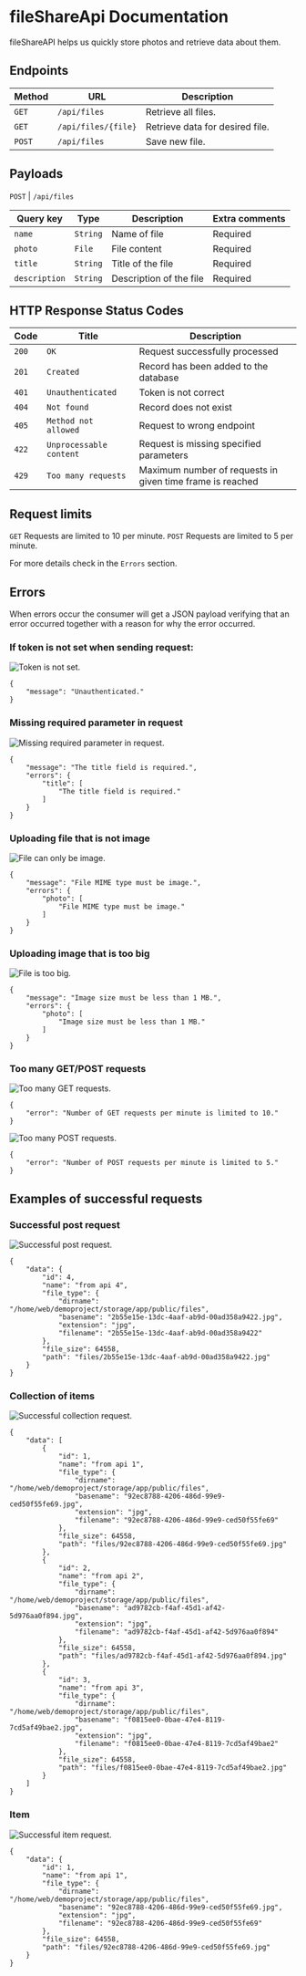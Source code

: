 # fileShareApi Documentation

fileShareAPI helps us quickly store photos and retrieve data about them.

## Endpoints

| Method   | URL                                      | Description                              |
| -------- | ---------------------------------------- | ---------------------------------------- |
| `GET`    | `/api/files`                             | Retrieve all files.                      |
| `GET`    | `/api/files/{file}`                      | Retrieve data for desired file.          |
| `POST`   | `/api/files`                             | Save new file.                           |

## Payloads

`POST` | `/api/files`

| Query key  | Type     | Description                              | Extra comments                           |
| ---------- | -------- | ---------------------------------------- | ---------------------------------------- |
| `name`     | `String` | Name of file                             | Required                                 |
| `photo`    | `File`   | File content                             | Required                                 |
| `title`    | `String` | Title of the file                        | Required                                 |
| `description` | `String`   | Description of the file             | Required                                 |

## HTTP Response Status Codes

| Code  | Title                     | Description                              |
| ----- | ------------------------- | ---------------------------------------- |
| `200` | `OK`                      | Request successfully processed           |
| `201` | `Created`                 | Record has been added to the database    |
| `401` | `Unauthenticated`         | Token is not correct                     |
| `404` | `Not found`               | Record does not exist                    |
| `405` | `Method not allowed`      | Request to wrong endpoint                |
| `422` | `Unprocessable content`   | Request is missing specified parameters  |
| `429` | `Too many requests`   | Maximum number of requests in given time frame is reached  |

## Request limits

`GET` Requests are limited to 10 per minute.
`POST` Requests are limited to 5 per minute.

For more details check in the `Errors` section.

## Errors

When errors occur the consumer will get a JSON payload verifying that an error occurred together with a reason for why the error occurred.

### If token is not set when sending request:

![Token is not set.](public/readme_images/unauthenticated_err.png)

```
{
    "message": "Unauthenticated."
}
```

### Missing required parameter in request

![Missing required parameter in request.](public/readme_images/unsuccessful_post.png)

```
{
    "message": "The title field is required.",
    "errors": {
        "title": [
            "The title field is required."
        ]
    }
}
```

### Uploading file that is not image

![File can only be image.](public/readme_images/file_mime_error.png)

```
{
    "message": "File MIME type must be image.",
    "errors": {
        "photo": [
            "File MIME type must be image."
        ]
    }
}
```

### Uploading image that is too big

![File is too big.](public/readme_images/file_size_error.png)

```
{
    "message": "Image size must be less than 1 MB.",
    "errors": {
        "photo": [
            "Image size must be less than 1 MB."
        ]
    }
}
```

### Too many GET/POST requests 

![Too many GET requests.](public/readme_images/get_request_limit.png)

```
{
    "error": "Number of GET requests per minute is limited to 10."
}
```

![Too many POST requests.](public/readme_images/post_request_limit.png)

```
{
    "error": "Number of POST requests per minute is limited to 5."
}
```

## Examples of successful requests

### Successful post request

![Successful post request.](public/readme_images/successful_post.png)

```
{
    "data": {
        "id": 4,
        "name": "from api 4",
        "file_type": {
            "dirname": "/home/web/demoproject/storage/app/public/files",
            "basename": "2b55e15e-13dc-4aaf-ab9d-00ad358a9422.jpg",
            "extension": "jpg",
            "filename": "2b55e15e-13dc-4aaf-ab9d-00ad358a9422"
        },
        "file_size": 64558,
        "path": "files/2b55e15e-13dc-4aaf-ab9d-00ad358a9422.jpg"
    }
}
```

### Collection of items

![Successful collection request.](public/readme_images/successful_collection.png)

```
{
    "data": [
        {
            "id": 1,
            "name": "from api 1",
            "file_type": {
                "dirname": "/home/web/demoproject/storage/app/public/files",
                "basename": "92ec8788-4206-486d-99e9-ced50f55fe69.jpg",
                "extension": "jpg",
                "filename": "92ec8788-4206-486d-99e9-ced50f55fe69"
            },
            "file_size": 64558,
            "path": "files/92ec8788-4206-486d-99e9-ced50f55fe69.jpg"
        },
        {
            "id": 2,
            "name": "from api 2",
            "file_type": {
                "dirname": "/home/web/demoproject/storage/app/public/files",
                "basename": "ad9782cb-f4af-45d1-af42-5d976aa0f894.jpg",
                "extension": "jpg",
                "filename": "ad9782cb-f4af-45d1-af42-5d976aa0f894"
            },
            "file_size": 64558,
            "path": "files/ad9782cb-f4af-45d1-af42-5d976aa0f894.jpg"
        },
        {
            "id": 3,
            "name": "from api 3",
            "file_type": {
                "dirname": "/home/web/demoproject/storage/app/public/files",
                "basename": "f0815ee0-0bae-47e4-8119-7cd5af49bae2.jpg",
                "extension": "jpg",
                "filename": "f0815ee0-0bae-47e4-8119-7cd5af49bae2"
            },
            "file_size": 64558,
            "path": "files/f0815ee0-0bae-47e4-8119-7cd5af49bae2.jpg"
        }
    ]
}
```

### Item

![Successful item request.](public/readme_images/successful_item.png)

```
{
    "data": {
        "id": 1,
        "name": "from api 1",
        "file_type": {
            "dirname": "/home/web/demoproject/storage/app/public/files",
            "basename": "92ec8788-4206-486d-99e9-ced50f55fe69.jpg",
            "extension": "jpg",
            "filename": "92ec8788-4206-486d-99e9-ced50f55fe69"
        },
        "file_size": 64558,
        "path": "files/92ec8788-4206-486d-99e9-ced50f55fe69.jpg"
    }
}
```